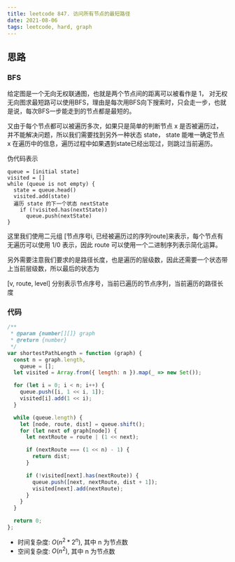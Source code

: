 ```yaml
---
title: leetcode 847. 访问所有节点的最短路径
date: 2021-08-06
tags: leetcode, hard, graph
---
```



## 思路

### BFS

给定图是一个无向无权联通图，也就是两个节点间的距离可以被看作是 1， 对无权无向图求最短路可以使用BFS，理由是每次用BFS向下搜索时，只会走一步，也就是说，每次BFS一步能走到的节点都是最短的。

又由于每个节点都可以被遍历多次，如果只是简单的判断节点 x 是否被遍历过，并不能解决问题，所以我们需要找到另外一种状态 state， state 能唯一确定节点 x 在遍历中的信息，遍历过程中如果遇到state已经出现过，则跳过当前遍历。

伪代码表示

```
queue = [initial state]
visited = []
while (queue is not empty) {
  state = queue.head()
  visited.add(state)
  遍历 state 的下一个状态 nextState
    if (!visited.has(nextState))
      queue.push(nextState)
}
```

这里我们使用二元组 [节点序号i, 已经被遍历过的序列route]来表示，每个节点有无遍历可以使用 1/0 表示，因此 route 可以使用一个二进制序列表示简化运算。

另外需要注意我们要求的是路径长度，也是遍历的层级数，因此还需要一个状态带上当前层级数，所以最后的状态为

[v, route, level] 分别表示节点序号，当前已遍历的节点序列，当前遍历的路径长度

### 代码

```js
/**
 * @param {number[][]} graph
 * @return {number}
 */
var shortestPathLength = function (graph) {
  const n = graph.length,
    queue = [];
  let visited = Array.from({ length: n }).map(_ => new Set());

  for (let i = 0; i < n; i++) {
    queue.push([i, 1 << i, 1]);
    visited[i].add(1 << i);
  }

  while (queue.length) {
    let [node, route, dist] = queue.shift();
    for (let next of graph[node]) {
      let nextRoute = route | (1 << next);

      if (nextRoute === (1 << n) - 1) {
        return dist;
      }

      if (!visited[next].has(nextRoute)) {
        queue.push([next, nextRoute, dist + 1]);
        visited[next].add(nextRoute);
      }
    }
  }

  return 0;
};
```


+ 时间复杂度: $O(n ^ 2 * 2 ^ n)$, 其中 n 为节点数
+ 空间复杂度: $O(n ^ 2)$, 其中 n 为节点数